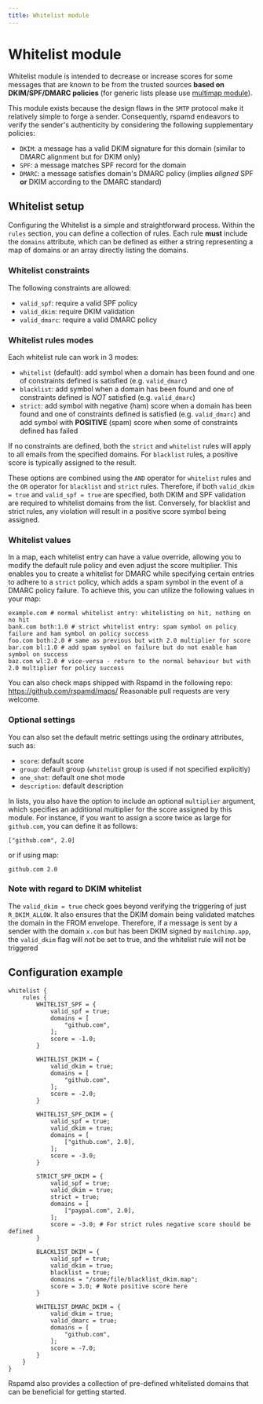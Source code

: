 ```yaml
---
title: Whitelist module
---
```



# Whitelist module

Whitelist module is intended to decrease or increase scores for some messages that are known to
be from the trusted sources **based on DKIM/SPF/DMARC policies** (for generic lists please use [multimap module](multimap.html)). 

This module exists because the design flaws in the `SMTP` protocol make it relatively simple to forge a sender. Consequently, rspamd endeavors to verify the sender's authenticity by considering the following supplementary policies:

- `DKIM`: a message has a valid DKIM signature for this domain (similar to DMARC alignment but for DKIM only)
- `SPF`: a message matches SPF record for the domain
- `DMARC`: a message satisfies domain's DMARC policy (implies *aligned* SPF **or** DKIM according to the DMARC standard)

## Whitelist setup

Configuring the Whitelist is a simple and straightforward process. Within the `rules` section, you can define a collection of rules. Each rule **must** include the `domains` attribute, which can be defined as either a string representing a map of domains or an array directly listing the domains.

### Whitelist constraints

The following constraints are allowed:

- `valid_spf`: require a valid SPF policy
- `valid_dkim`: require DKIM validation
- `valid_dmarc`: require a valid DMARC policy

### Whitelist rules modes

Each whitelist rule can work in 3 modes:

- `whitelist` (default): add symbol when a domain has been found and one of constraints defined is satisfied (e.g. `valid_dmarc`)
- `blacklist`: add symbol when a domain has been found and one of constraints defined is *NOT* satisfied (e.g. `valid_dmarc`)
- `strict`: add symbol with negative (ham) score when a domain has been found and one of constraints defined is satisfied (e.g. `valid_dmarc`) and add symbol with **POSITIVE** (spam) score when some of constraints defined has failed

If no constraints are defined, both the `strict` and `whitelist` rules will apply to all emails from the specified domains. For `blacklist` rules, a positive score is typically assigned to the result.

These options are combined using the `AND` operator for `whitelist` rules and the `OR` operator for `blacklist` and `strict` rules. Therefore, if both `valid_dkim = true` and `valid_spf = true` are specified, both DKIM and SPF validation are required to whitelist domains from the list. Conversely, for blacklist and strict rules, any violation will result in a positive score symbol being assigned.

### Whitelist values

In a map, each whitelist entry can have a value override, allowing you to modify the default rule policy and even adjust the score multiplier. This enables you to create a whitelist for DMARC while specifying certain entries to adhere to a `strict` policy, which adds a spam symbol in the event of a DMARC policy failure. To achieve this, you can utilize the following values in your map:


```
example.com # normal whitelist entry: whitelisting on hit, nothing on no hit
bank.com both:1.0 # strict whitelist entry: spam symbol on policy failure and ham symbol on policy success
foo.com both:2.0 # same as previous but with 2.0 multiplier for score
bar.com bl:1.0 # add spam symbol on failure but do not enable ham symbol on success
baz.com wl:2.0 # vice-versa - return to the normal behaviour but with 2.0 multiplier for policy success
```

You can also check maps shipped with Rspamd in the following repo: https://github.com/rspamd/maps/
Reasonable pull requests are very welcome.

### Optional settings

You can also set the default metric settings using the ordinary attributes, such as:

- `score`: default score
- `group`: default group (`whitelist` group is used if not specified explicitly)
- `one_shot`: default one shot mode
- `description`: default description

In lists, you also have the option to include an optional `multiplier` argument, which specifies an additional multiplier for the score assigned by this module. For instance, if you want to assign a score twice as large for `github.com`, you can define it as follows:

    ["github.com", 2.0]

or if using map:

    github.com 2.0
    
### Note with regard to DKIM whitelist

The `valid_dkim = true` check goes beyond verifying the triggering of just `R_DKIM_ALLOW`. It also ensures that the DKIM domain being validated matches the domain in the FROM envelope. Therefore, if a message is sent by a sender with the domain `x.com` but has been DKIM signed by `mailchimp.app`, the `valid_dkim` flag will not be set to true, and the whitelist rule will not be triggered

## Configuration example

~~~hcl
whitelist {
    rules {
        WHITELIST_SPF = {
            valid_spf = true;
            domains = [
                "github.com",
            ];
            score = -1.0;
        }

        WHITELIST_DKIM = {
            valid_dkim = true;
            domains = [
                "github.com",
            ];
            score = -2.0;
        }

        WHITELIST_SPF_DKIM = {
            valid_spf = true;
            valid_dkim = true;
            domains = [
                ["github.com", 2.0],
            ];
            score = -3.0;
        }

        STRICT_SPF_DKIM = {
            valid_spf = true;
            valid_dkim = true;
            strict = true;
            domains = [
                ["paypal.com", 2.0],
            ];
            score = -3.0; # For strict rules negative score should be defined
        }

        BLACKLIST_DKIM = {
            valid_spf = true;
            valid_dkim = true;
            blacklist = true;
            domains = "/some/file/blacklist_dkim.map";
            score = 3.0; # Note positive score here
        }

        WHITELIST_DMARC_DKIM = {
            valid_dkim = true;
            valid_dmarc = true;
            domains = [
                "github.com",
            ];
            score = -7.0;
        }
    }
}
~~~

Rspamd also provides a collection of pre-defined whitelisted domains that can be beneficial for getting started.
